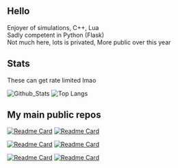 ## Hello
<p>
  Enjoyer of simulations, C++, Lua<br>
  Sadly competent in Python (Flask) <br>
  Not much here, lots is privated, More public over this year<br>
</p>

## Stats
These can get rate limited lmao

![Github_Stats](https://github-readme-stats.vercel.app/api?username=shanopow&theme=gruvbox)
![Top Langs](https://github-readme-stats.vercel.app/api/top-langs/?username=shanopow&theme=gruvbox)

## My main public repos

[![Readme Card](https://github-readme-stats.vercel.app/api/pin/?username=shanopow&repo=fall_clone&theme=gruvbox)](https://github.com/shanopow/fall_clone)
[![Readme Card](https://github-readme-stats.vercel.app/api/pin/?username=shanopow&repo=victoria_crazy&theme=gruvbox)](https://github.com/shanopow/victoria_crazy)

[![Readme Card](https://github-readme-stats.vercel.app/api/pin/?username=shanopow&repo=vic_crazy2&theme=gruvbox)](https://github.com/shanopow/vic_crazy2)
[![Readme Card](https://github-readme-stats.vercel.app/api/pin/?username=shanopow&repo=fighter_exp&theme=gruvbox)](https://github.com/shanopow/fighter_exp)

[![Readme Card](https://github-readme-stats.vercel.app/api/pin/?username=shanopow&repo=pizza_web_app&theme=gruvbox)](https://github.com/shanopow/pizza_web_app)
[![Readme Card](https://github-readme-stats.vercel.app/api/pin/?username=shanopow&repo=WebWatch&theme=gruvbox)](https://github.com/shanopow/WebWatch)
